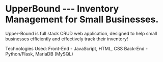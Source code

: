 # UpperBound --- Inventory Management for Small Businesses.

Upper-Bound is full stack CRUD web application, designed to help small businesses efficiently and effectively track their inventory! 



Technologies Used:
Front-End - JavaScript, HTML, CSS
Back-End - Python/Flask, MariaDB (MySQL)
